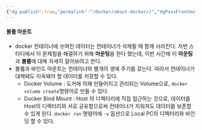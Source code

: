 ```yaml
---
{"dg-publish":true,"permalink":"/docker/about-docker//","dgPassFrontmatter":true}
---
```


#### 볼륨 마운트

-   docker 컨테이너에 쓰여진 데이터는 컨테이너가 삭제될 때 함께 사라진다. 저번 스터디에서 이 문제점을 해결하기 위해 **마운팅**을 한다 했는데, 이번 시간에 이 **마운팅**과 **볼륨**에 대해 자세히 알아보려고 한다.
-   볼륨과 바인드 마운트는 컨테이너와 별개의 생애 주기를 갖는다. 따라서 컨테이너가 대체돼도 지속돼야 할 데이터를 저장할 수 있다.
    -   Docker Volume : 도커에 의해 만들어지고 관리되는 Volume으로, `docker volume create`명령어로 만들 수 있다.
    -   Docker Bind Mount : Host 의 디렉터리에 직접 접근하는 것으로, 데이터를 Host의 디렉터리와 서로 공유함으로써 컨테이너가 지워져도 데이터를 보존할 수 있게 된다. `docker run` 명령어에 `-v` 옵션으로 Local PC의 디렉터리와 바인딩 할 수 있다.